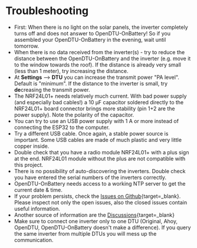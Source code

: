 # Troubleshooting

* First: When there is no light on the solar panels, the inverter completely turns off and does not answer to OpenDTU-OnBattery! So if you assembled your OpenDTU-OnBattery in the evening, wait until tomorrow.
* When there is no data received from the inverter(s) - try to reduce the distance between the OpenDTU-OnBattery and the inverter (e.g. move it to the window towards the roof). If the distance is already very small (less than 1 meter), try increasing the distance.
* At **Settings** --> **DTU** you can increase the transmit power "PA level". Default is "minimum". If the distance to the inverter is small, try **de**creasing the transmit power.
* The NRF24L01+ needs relatively much current. With bad power supply (and especially bad cables!) a 10 µF capacitor soldered directly to the NRF24L01+ board connector brings more stability (pin 1+2 are the power supply). Note the polarity of the capacitor.
* You can try to use an USB power supply with 1 A or more instead of connecting the ESP32 to the computer.
* Try a different USB cable. Once again, a stable power source is important. Some USB cables are made of much plastic and very little copper inside.
* Double check that you have a radio module NRF24L01+ with a plus sign at the end. NRF24L01 module without the plus are not compatible with this project.
* There is no possibility of auto-discovering the inverters. Double check you have entered the serial numbers of the inverters correctly.
* OpenDTU-OnBattery needs access to a working NTP server to get the current date & time.
* If your problem persists, check the  [Issues on Github](https://github.com/helgeerbe/OpenDTU-OnBattery/issues){target=_blank}. Please inspect not only the open issues, also the closed issues contain useful information.
* Another source of information are the [Discussions](https://github.com/helgeerbe/OpenDTU-OnBattery/discussions/){target=_blank}
* Make sure to connect one inverter only to one DTU (Original, Ahoy, OpenDTU, OpenDTU-OnBattery doesn't make a difference). If you query the same inverter from multiple DTUs you will mess up the communication.
